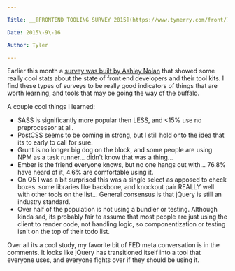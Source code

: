 ```yaml
---

Title: __[FRONTEND TOOLING SURVEY 2015](https://www.tymerry.com/front/)__

Date: 2015\-9\-16

Author: Tyler

---
```


Earlier this month a [survey was built by Ashley Nolan](http://ashleynolan.co.uk/blog/frontend-tooling-survey-2015-results?utm_source=CSS-Weekly&utm_campaign=Issue-180&utm_medium=email) that showed some really cool stats about the state of front end developers and their tool kits\. I find these types of surveys to be really good indicators of things that are worth learning, and tools that may be going the way of the buffalo\.

A couple cool things I learned:

- SASS is significantly more popular then LESS, and <15% use no preprocessor at all\.
- PostCSS seems to be coming in strong, but I still hold onto the idea that its to early to call for sure\.
- Grunt is no longer big dog on the block, and some people are using NPM as a task runner\.\.\. didn't know that was a thing\.\.\.
- Ember is the friend everyone knows, but no one hangs out with\.\.\. 76\.8% have heard of it, 4\.6% are comfortable using it\.
- On Q5 I was a bit surprised this was a single select as apposed to check boxes\. some libraries like backbone, and knockout pair REALLY well with other tools on the list\.\.\. General consensus is that jQuery is still an industry standard\.
- Over half of the population is not using a bundler or testing\. Although kinda sad, its probably fair to assume that most people are just using the client to render code, not handling logic, so componentization or testing isn't on the top of their todo list\.

Over all its a cool study, my favorite bit of FED meta conversation is in the comments\. It looks like jQuery has transitioned itself into a tool that everyone uses, and everyone fights over if they should be using it\.


